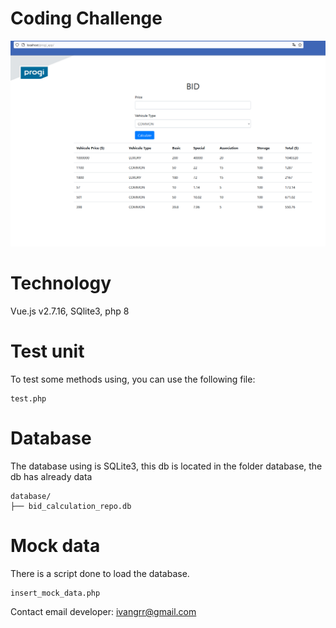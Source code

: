 # Coding Challenge

<img src="assets/main-app.png"/>

# Technology

Vue.js v2.7.16, SQlite3, php 8

# Test unit

To test some methods using, you can use the following file:

```
test.php
```

# Database

The database using is SQLite3, this db is located in the folder database, the db has already data

```
database/
├── bid_calculation_repo.db
```

# Mock data

There is a script done to load the database.

```
insert_mock_data.php
```

Contact email developer: ivangrr@gmail.com
